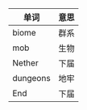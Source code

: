 
| 单词       | 意思  |
| -------- | --- |
| biome    | 群系  |
| mob      | 生物  |
| Nether   | 下届  |
| dungeons | 地牢  |
| End      | 下届  |
